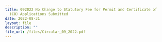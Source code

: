 ```yaml
---
title: 092022 No Change to Statutory Fee for Permit and Certificate of Origin
  (CO) Applications Submitted
date: 2022-08-31
layout: file
description: ""
file_url: /files/Circular_09_2022.pdf
---
```



